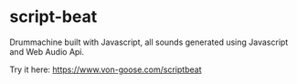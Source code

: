 # script-beat

Drummachine built with Javascript, all sounds generated using Javascript and Web Audio Api.

Try it here: https://www.von-goose.com/scriptbeat
